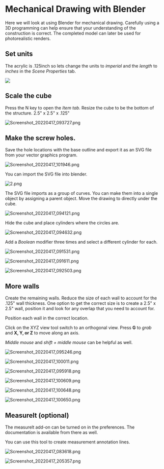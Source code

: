 # Mechanical Drawing with Blender

Here we will look at using Blender for mechanical drawing.
Carefully using a 3D programming can help ensure that your understanding of the construction is correct.
The completed model can later be used for photorealistic renders.

## Set units

The acrylic is .125inch so lets change the units to *imperial* and the *length* to *inches* in the *Scene Properties* tab.

![](/home/arielc/Documents/School/emergentobjectsS22/emergentobjects/blender/mech_units.jpg)

## Scale the cube

Press the N key to open the *Item tab*. Resize the cube to be the bottom of the structure. 2.5" x 2.5" x .125"

![Screenshot_20220417_093727.png](/home/arielc/Dropbox/school/emergentobjectsS22/emergentobjects/blender/Screenshot_20220417_093727.png)

## Make the screw holes.

Save the hole locations with the base outline and export it as an SVG file from your vector graphics program.

![Screenshot_20220417_101946.png](/home/arielc/Dropbox/school/emergentobjectsS22/emergentobjects/blender/Screenshot_20220417_101946.png)

You can import the SVG file into blender.

![2.png](/home/arielc/Dropbox/school/emergentobjectsS22/emergentobjects/blender/2.png)

The SVG file imports as a group of curves. You can make them into a single object by assigning a parent object. Move the drawing to directly under the cube.

![Screenshot_20220417_094121.png](/home/arielc/Dropbox/school/emergentobjectsS22/emergentobjects/blender/Screenshot_20220417_094121.png)

Hide the cube and place cylinders where the circles are.

![Screenshot_20220417_094632.png](/home/arielc/Dropbox/school/emergentobjectsS22/emergentobjects/blender/Screenshot_20220417_094632.png)

Add a *Boolean* modifier three times and select a different cylinder for each.

![Screenshot_20220417_091531.png](/home/arielc/Dropbox/school/emergentobjectsS22/emergentobjects/blender/Screenshot_20220417_091531.png)

![Screenshot_20220417_091611.png](/home/arielc/Dropbox/school/emergentobjectsS22/emergentobjects/blender/Screenshot_20220417_091611.png)

![Screenshot_20220417_092503.png](/home/arielc/Dropbox/school/emergentobjectsS22/emergentobjects/blender/Screenshot_20220417_092503.png)

## More walls

Create the remaining walls. Reduce the size of each wall to account for the .125" wall thickness. One option to get the correct size is to create a 2.5" x 2.5" wall, position it and look for any overlap that you need to account for.

Position each wall in the correct location.

Click on the XYZ view tool switch to an orthogonal view. Press **G** to *grab* and **X, Y, or Z** to move along an axis.

*Middle mouse* and *shift + middle mouse* can be helpful as well.

![Screenshot_20220417_095246.png](/home/arielc/Dropbox/school/emergentobjectsS22/emergentobjects/blender/Screenshot_20220417_095246.png)

![Screenshot_20220417_100011.png](/home/arielc/Dropbox/school/emergentobjectsS22/emergentobjects/blender/Screenshot_20220417_100011.png)

![Screenshot_20220417_095918.png](/home/arielc/Dropbox/school/emergentobjectsS22/emergentobjects/blender/Screenshot_20220417_095918.png)

![Screenshot_20220417_100609.png](/home/arielc/Dropbox/school/emergentobjectsS22/emergentobjects/blender/Screenshot_20220417_100609.png)

![Screenshot_20220417_100648.png](/home/arielc/Dropbox/school/emergentobjectsS22/emergentobjects/blender/Screenshot_20220417_100648.png)

![Screenshot_20220417_100650.png](/home/arielc/Dropbox/school/emergentobjectsS22/emergentobjects/blender/Screenshot_20220417_100650.png)

## Measurelt (optional)

The measurelt add-on can be turned on in the preferences. The documentation is available from there as well. 

You can use this tool to create measurement annotation lines.

![Screenshot_20220417_083618.png](/home/arielc/Dropbox/school/emergentobjectsS22/emergentobjects/blender/Screenshot_20220417_083618.png)

![Screenshot_20220417_205357.png](/home/arielc/Dropbox/school/emergentobjectsS22/emergentobjects/blender/Screenshot_20220417_205357.png)
